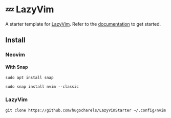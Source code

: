 # 💤 LazyVim

A starter template for [LazyVim](https://github.com/LazyVim/LazyVim).
Refer to the [documentation](https://lazyvim.github.io/installation) to get started.

## Install

### Neovim

#### With Snap
`sudo apt install snap`

`sudo snap install nvim --classic`

### LazyVim

`git clone https://github.com/hugocharels/LazyVimStarter ~/.config/nvim`
